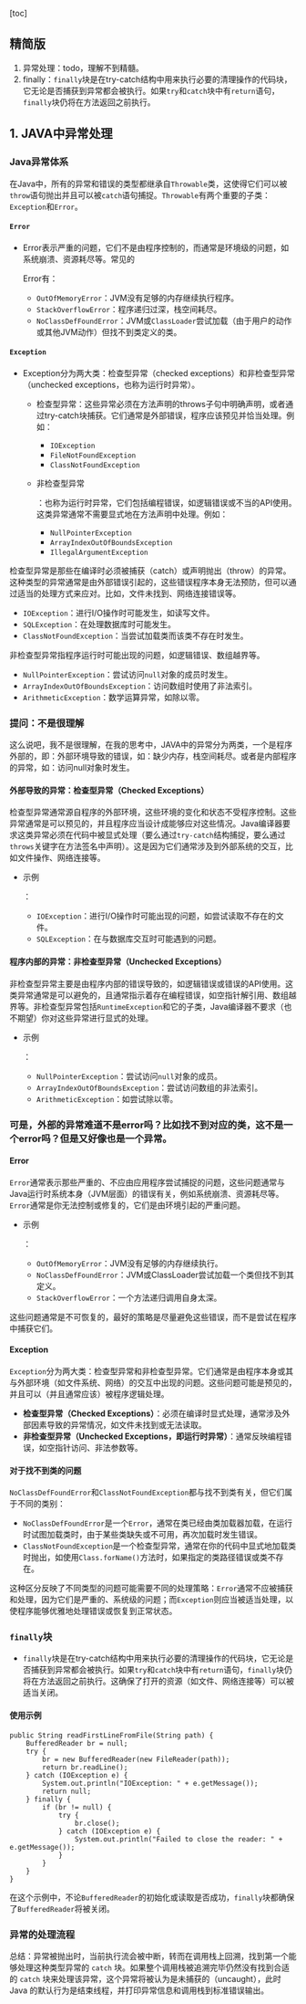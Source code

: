 [toc]

## 精简版

1. 异常处理：todo，理解不到精髓。
2. finally：`finally`块是在try-catch结构中用来执行必要的清理操作的代码块，它无论是否捕获到异常都会被执行。如果`try`和`catch`块中有`return`语句，`finally`块仍将在方法返回之前执行。



## 1. JAVA中异常处理

### Java异常体系

在Java中，所有的异常和错误的类型都继承自`Throwable`类，这使得它们可以被`throw`语句抛出并且可以被`catch`语句捕捉。`Throwable`有两个重要的子类：`Exception`和`Error`。

#### `Error`

- Error表示严重的问题，它们不是由程序控制的，而通常是环境级的问题，如系统崩溃、资源耗尽等。常见的

  Error有：

  - `OutOfMemoryError`：JVM没有足够的内存继续执行程序。
  - `StackOverflowError`：程序递归过深，栈空间耗尽。
  - `NoClassDefFoundError`：JVM或`ClassLoader`尝试加载（由于用户的动作或其他JVM动作）但找不到类定义的类。

#### `Exception`

- Exception分为两大类：检查型异常（checked exceptions）和非检查型异常（unchecked exceptions，也称为运行时异常）。

  - 检查型异常：这些异常必须在方法声明的throws子句中明确声明，或者通过try-catch块捕获。它们通常是外部错误，程序应该预见并恰当处理。例如：

    - `IOException`
    - `FileNotFoundException`
    - `ClassNotFoundException`

  - 非检查型异常

    ：也称为运行时异常，它们包括编程错误，如逻辑错误或不当的API使用。这类异常通常不需要显式地在方法声明中处理。例如：

    - `NullPointerException`
    - `ArrayIndexOutOfBoundsException`
    - `IllegalArgumentException`



检查型异常是那些在编译时必须被捕获（catch）或声明抛出（throw）的异常。这种类型的异常通常是由外部错误引起的，这些错误程序本身无法预防，但可以通过适当的处理方式来应对。比如，文件未找到、网络连接错误等。

- `IOException`：进行I/O操作时可能发生，如读写文件。
- `SQLException`：在处理数据库时可能发生。
- `ClassNotFoundException`：当尝试加载类而该类不存在时发生。



非检查型异常指程序运行时可能出现的问题，如逻辑错误、数组越界等。

- `NullPointerException`：尝试访问`null`对象的成员时发生。
- `ArrayIndexOutOfBoundsException`：访问数组时使用了非法索引。
- `ArithmeticException`：数学运算异常，如除以零。



### 提问：不是很理解

这么说吧，我不是很理解，在我的思考中，JAVA中的异常分为两类，一个是程序外部的，即：外部环境导致的错误，如：缺少内存，栈空间耗尽。或者是内部程序的异常，如：访问null对象时发生。



#### 外部导致的异常：检查型异常（Checked Exceptions）

检查型异常通常源自程序的外部环境，这些环境的变化和状态不受程序控制。这些异常通常是可以预见的，并且程序应当设计成能够应对这些情况。Java编译器要求这类异常必须在代码中被显式处理（要么通过`try-catch`结构捕捉，要么通过`throws`关键字在方法签名中声明）。这是因为它们通常涉及到外部系统的交互，比如文件操作、网络连接等。

- 示例

  ：

  - `IOException`：进行I/O操作时可能出现的问题，如尝试读取不存在的文件。
  - `SQLException`：在与数据库交互时可能遇到的问题。

#### 程序内部的异常：非检查型异常（Unchecked Exceptions）

非检查型异常主要是由程序内部的错误导致的，如逻辑错误或错误的API使用。这类异常通常是可以避免的，且通常指示着存在编程错误，如空指针解引用、数组越界等。非检查型异常包括`RuntimeException`和它的子类，Java编译器不要求（也不期望）你对这些异常进行显式的处理。

- 示例

  ：

  - `NullPointerException`：尝试访问`null`对象的成员。
  - `ArrayIndexOutOfBoundsException`：尝试访问数组的非法索引。
  - `ArithmeticException`：如尝试除以零。





### 可是，外部的异常难道不是error吗？比如找不到对应的类，这不是一个error吗？但是又好像也是一个异常。



#### Error

`Error`通常表示那些严重的、不应由应用程序尝试捕捉的问题，这些问题通常与Java运行时系统本身（JVM层面）的错误有关，例如系统崩溃、资源耗尽等。`Error`通常是你无法控制或修复的，它们是由环境引起的严重问题。

- 示例

  ：

  - `OutOfMemoryError`：JVM没有足够的内存继续执行。
  - `NoClassDefFoundError`：JVM或ClassLoader尝试加载一个类但找不到其定义。
  - `StackOverflowError`：一个方法递归调用自身太深。

这些问题通常是不可恢复的，最好的策略是尽量避免这些错误，而不是尝试在程序中捕获它们。

#### Exception

`Exception`分为两大类：检查型异常和非检查型异常。它们通常是由程序本身或其与外部环境（如文件系统、网络）的交互中出现的问题。这些问题可能是预见的，并且可以（并且通常应该）被程序逻辑处理。

- **检查型异常（Checked Exceptions）**：必须在编译时显式处理，通常涉及外部因素导致的异常情况，如文件未找到或无法读取。
- **非检查型异常（Unchecked Exceptions，即运行时异常）**：通常反映编程错误，如空指针访问、非法参数等。

#### 对于找不到类的问题

`NoClassDefFoundError`和`ClassNotFoundException`都与找不到类有关，但它们属于不同的类别：

- `NoClassDefFoundError`是一个`Error`，通常在类已经由类加载器加载，在运行时试图加载类时，由于某些类缺失或不可用，再次加载时发生错误。
- `ClassNotFoundException`是一个检查型异常，通常在你的代码中显式地加载类时抛出，如使用`Class.forName()`方法时，如果指定的类路径错误或类不存在。

这种区分反映了不同类型的问题可能需要不同的处理策略：`Error`通常不应被捕获和处理，因为它们是严重的、系统级的问题；而`Exception`则应当被适当处理，以使程序能够优雅地处理错误或恢复到正常状态。





### `finally`块

- `finally`块是在try-catch结构中用来执行必要的清理操作的代码块，它无论是否捕获到异常都会被执行。如果`try`和`catch`块中有`return`语句，`finally`块仍将在方法返回之前执行。这确保了打开的资源（如文件、网络连接等）可以被适当关闭。

#### 使用示例

```
public String readFirstLineFromFile(String path) {
    BufferedReader br = null;
    try {
        br = new BufferedReader(new FileReader(path));
        return br.readLine();
    } catch (IOException e) {
        System.out.println("IOException: " + e.getMessage());
        return null;
    } finally {
        if (br != null) {
            try {
                br.close();
            } catch (IOException e) {
                System.out.println("Failed to close the reader: " + e.getMessage());
            }
        }
    }
}
```

在这个示例中，不论`BufferedReader`的初始化或读取是否成功，`finally`块都确保了`BufferedReader`将被关闭。





### 异常的处理流程

总结：异常被抛出时，当前执行流会被中断，转而在调用栈上回溯，找到第一个能够处理这种类型异常的 `catch` 块。如果整个调用栈被追溯完毕仍然没有找到合适的 `catch` 块来处理该异常，这个异常将被认为是未捕获的（uncaught），此时 Java 的默认行为是结束线程，并打印异常信息和调用栈到标准错误输出。
